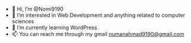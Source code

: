 - 👋 Hi, I’m @Nomi9190
- 👀 I’m interested in Web Development and anything related to computer sciences
- 🌱 I’m currently learning WordPress
- 📫 You can reach me through my gmail numanahmad9190@gmail.com

<!---
Nomi9190/Nomi9190 is a ✨ special ✨ repository because its `README.md` (this file) appears on your GitHub profile.
You can click the Preview link to take a look at your changes.
--->
